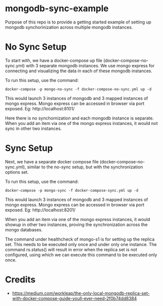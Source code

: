 # mongodb-sync-example
Purpose of this repo is to provide a getting started example of setting up mongodb synchorinization across multiple mongodb instances.

# No Sync Setup
To start with, we have a docker-compose up file (docker-compose-no-sync.yml) with 3 separate mongodb instances. We use mongo express for connecting and visualizing the data in each of these mongodb instances.

To run this setup, use the command:
```
docker-compose -p mongo-no-sync -f docker-compose-no-sync.yml up -d
```
This would launch 3 instances of mongodb and 3 mapped instances of mongo express. Mongo express can be accessed in browser via port exposed. Eg: http://localhost:8101/

Here there is no synchornization and each mongodb instance is separate. When you add an item via one of the mongo express instances, it would not sync in other two instances.


# Sync Setup
Next, we have a separate docker compose file (docker-compose-no-sync.yml), similar to the no-sync setup, but with the synchronization options set.

To run this setup, use the command:
```
docker-compose -p mongo-sync -f docker-compose-sync.yml up -d
```
This would launch 3 instances of mongodb and 3 mapped instances of mongo express. Mongo express can be accessed in browser via port exposed. Eg: http://localhost:8201/

When you add an item via one of the mongo express instances, it would showup in other two instances, proving the synchronization across the mongo databases.

The command under healthcheck of mongo-s1 is for setting up the replica set. This needs to be executed only once and under only one instance. The command rs.status() will result in error when the replica set is not configured, using which we can execute this command to be executed only once.

# Credits
- https://medium.com/workleap/the-only-local-mongodb-replica-set-with-docker-compose-guide-youll-ever-need-2f0b74dd8384

